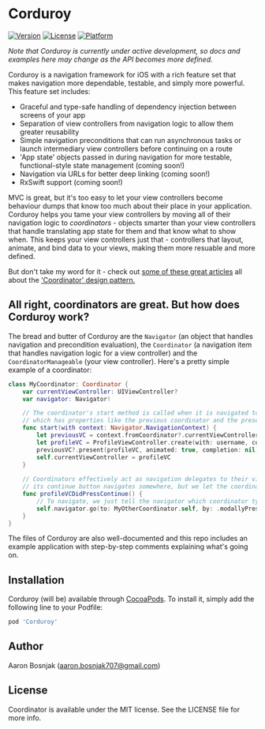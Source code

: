 # Corduroy

[![Version](https://img.shields.io/cocoapods/v/Coordinator.svg?style=flat)](http://cocoapods.org/pods/Corduroy)
[![License](https://img.shields.io/cocoapods/l/Coordinator.svg?style=flat)](http://cocoapods.org/pods/Corduroy)
[![Platform](https://img.shields.io/cocoapods/p/Coordinator.svg?style=flat)](http://cocoapods.org/pods/Corduroy)

*Note that Corduroy is currently under active development, so docs and examples here may change as the API becomes more defined.*

Corduroy is a navigation framework for iOS with a rich feature set that makes navigation more dependable, testable, and simply more powerful. This feature set includes:
- Graceful and type-safe handling of dependency injection between screens of your app
- Separation of view controllers from navigation logic to allow them greater reusability
- Simple navigation preconditions that can run asynchronous tasks or launch intermediary view controllers before continuing on a route
- 'App state' objects passed in during navigation for more testable, functional-style state management (coming soon!)
- Navigation via URLs for better deep linking (coming soon!)
- RxSwift support (coming soon!)

MVC is great, but it's too easy to let your view controllers become behaviour dumps that know too much about their place in your application. Corduroy helps you tame your view controllers by moving all of their navigation logic to *coordinators* - objects smarter than your view controllers that handle translating app state for them and that know what to show when. This keeps your view controllers just that - controllers that layout, animate, and bind data to your views, making them more resuable and more defined.

But don't take my word for it - check out [some of these great articles](https://will.townsend.io/2016/an-ios-coordinator-pattern) all about the ['Coordinator' design pattern.](http://khanlou.com/2015/10/coordinators-redux/)

## All right, coordinators are great. But how does Corduroy work?

The bread and butter of Corduroy are the `Navigator` (an object that handles navigation and precondition evaluation), the `Coordinator` (a navigation item that handles navigation logic for a view controller) and the `CoordinatorManageable` (your view controller). Here's a pretty simple example of a coordinator:

```swift
class MyCoordinator: Coordinator {
    var currentViewController: UIViewController?
    var navigator: Navigator!

    // The coordinator's start method is called when it is navigated to. It is passed a 'navigation context' object,
    // which has properties like the previous coordinator and the presentation method, among other things.
    func start(with context: Navigator.NavigationContext) {
        let previousVC = context.fromCoordinator?.currentViewController
        let profileVC = ProfileViewController.create(with: username, coordinator: self)
        previousVC?.present(profileVC, animated: true, completion: nil)
        self.currentViewController = profileVC
    }
    
    // Coordinators effectively act as navigation delegates to their view controllers - here, the profile VC knows that
    // its continue button navigates somewhere, but we let the coordinator decide where.
    func profileVCDidPressContinue() {
        // To navigate, we just tell the navigator which coordinator type to go to and by what method.
        self.navigator.go(to: MyOtherCoordinator.self, by: .modallyPresenting)
    }
}
```

The files of Corduroy are also well-documented and this repo includes an example application with step-by-step comments explaining what's going on.

## Installation

Corduroy (will be) available through [CocoaPods](http://cocoapods.org). To install
it, simply add the following line to your Podfile:

```ruby
pod 'Corduroy'
```

## Author

Aaron Bosnjak (aaron.bosnjak707@gmail.com)

## License

Coordinator is available under the MIT license. See the LICENSE file for more info.

